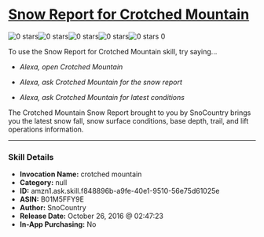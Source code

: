 # [Snow Report for Crotched Mountain](http://alexa.amazon.com/#skills/amzn1.ask.skill.f848896b-a9fe-40e1-9510-56e75d61025e)
![0 stars](../../images/ic_star_border_black_18dp_1x.png)![0 stars](../../images/ic_star_border_black_18dp_1x.png)![0 stars](../../images/ic_star_border_black_18dp_1x.png)![0 stars](../../images/ic_star_border_black_18dp_1x.png)![0 stars](../../images/ic_star_border_black_18dp_1x.png) 0

To use the Snow Report for Crotched Mountain skill, try saying...

* *Alexa, open Crotched Mountain*

* *Alexa, ask Crotched Mountain for the snow report*

* *Alexa, ask Crotched Mountain for latest conditions*

The Crotched Mountain Snow Report brought to you by SnoCountry brings you the latest snow fall, snow surface conditions,  base depth, trail, and lift operations information.

***

### Skill Details

* **Invocation Name:** crotched mountain
* **Category:** null
* **ID:** amzn1.ask.skill.f848896b-a9fe-40e1-9510-56e75d61025e
* **ASIN:** B01M5FFY9E
* **Author:** SnoCountry
* **Release Date:** October 26, 2016 @ 02:47:23
* **In-App Purchasing:** No
